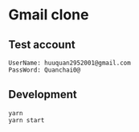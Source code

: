 # Gmail clone

##  Test account

```
UserName: huuquan2952001@gmail.com
PassWord: Quanchai0@
```

## Development

```
yarn
yarn start
```